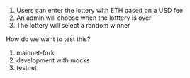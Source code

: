 1. Users can enter the lottery with ETH based on a USD fee
2. An admin will choose when the lotttery is over
3. The lottery will select a random winner


How do we want to test this?

1. mainnet-fork
2. development with mocks
3. testnet